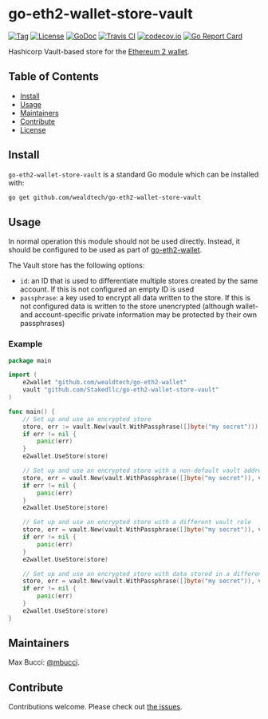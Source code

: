 # go-eth2-wallet-store-vault

[![Tag](https://img.shields.io/github/tag/Stakedllc/go-eth2-wallet-store-vault.svg)](https://github.com/Stakedllc/go-eth2-wallet-store-vault/releases/)
[![License](https://img.shields.io/github/license/Stakedllc/go-eth2-wallet-store-vault.svg)](LICENSE)
[![GoDoc](https://godoc.org/github.com/Stakedllc/go-eth2-wallet-store-vault?status.svg)](https://godoc.org/github.com/Stakedllc/go-eth2-wallet-store-vault)
[![Travis CI](https://img.shields.io/travis/Stakedllc/go-eth2-wallet-store-vault.svg)](https://travis-ci.org/Stakedllc/go-eth2-wallet-store-vault)
[![codecov.io](https://img.shields.io/codecov/c/github/Stakedllc/go-eth2-wallet-store-vault.svg)](https://codecov.io/github/Stakedllc/go-eth2-wallet-store-vault)
[![Go Report Card](https://goreportcard.com/badge/github.com/Stakedllc/go-eth2-wallet-store-vault)](https://goreportcard.com/report/github.com/Stakedllc/go-eth2-wallet-store-vault)

Hashicorp Vault-based store for the [Ethereum 2 wallet](https://github.com/wealdtech/go-eth2-wallet).


## Table of Contents

- [Install](#install)
- [Usage](#usage)
- [Maintainers](#maintainers)
- [Contribute](#contribute)
- [License](#license)

## Install

`go-eth2-wallet-store-vault` is a standard Go module which can be installed with:

```sh
go get github.com/wealdtech/go-eth2-wallet-store-vault
```

## Usage

In normal operation this module should not be used directly.  Instead, it should be configured to be used as part of [go-eth2-wallet](https://github.com/wealdtech/go-eth2-wallet).

The Vault store has the following options:

  - `id`: an ID that is used to differentiate multiple stores created by the same account.  If this is not configured an empty ID is used
  - `passphrase`: a key used to encrypt all data written to the store.  If this is not configured data is written to the store unencrypted (although wallet- and account-specific private information may be protected by their own passphrases)

### Example

```go
package main

import (
	e2wallet "github.com/wealdtech/go-eth2-wallet"
	vault "github.com/Stakedllc/go-eth2-wallet-store-vault"
)

func main() {
    // Set up and use an encrypted store
    store, err := vault.New(vault.WithPassphrase([]byte("my secret")))
    if err != nil {
        panic(err)
    }
    e2wallet.UseStore(store)

    // Set up and use an encrypted store with a non-default vault address
    store, err = vault.New(vault.WithPassphrase([]byte("my secret")), vault.WithVaultAddress("https://my-secret-vault-server"))
    if err != nil {
        panic(err)
    }
    e2wallet.UseStore(store)

    // Set up and use an encrypted store with a different vault role
    store, err = vault.New(vault.WithPassphrase([]byte("my secret")), vault.WithRole("eth2role"))
    if err != nil {
        panic(err)
    }
    e2wallet.UseStore(store)

    // Set up and use an encrypted store with data stored in a different part of vault
    store, err = vault.New(vault.WithPassphrase([]byte("my secret")), vault.WithVaultSubPath("eth-secrets"))
    if err != nil {
        panic(err)
    }
    e2wallet.UseStore(store)
}
```

## Maintainers

Max Bucci: [@mbucci](https://github.com/mbucci).

## Contribute

Contributions welcome. Please check out [the issues](https://github.com/Stakedllc/go-eth2-wallet-store-vault/issues).
